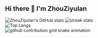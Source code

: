 ## Hi there 👋 I'm ZhouZiyuIan
![ZhouZiyuIan's GitHub stats](https://github-readme-stats.vercel.app/api?username=ZhouZiyuIan&theme=transparent&show_icons=true&hide_border=true&show=reviews,discussions_started&number_format=long&count_private=true)
![streak stats](https://streak-stats.demolab.com?user=ZhouZiyuIan&theme=transparent&hide_border=true)  
![Top Langs](https://github-readme-stats.vercel.app/api/top-langs/?username=ZhouZiyuIan&theme=transparent&hide_border=true)  
<picture>
  <source media="(prefers-color-scheme: dark)" srcset="https://bgithub.xyz/ZhouZiyuIan/zhouziyuian/raw/refs/heads/output/github-contribution-grid-snake-dark.svg">
  <source media="(prefers-color-scheme: light)" srcset="https://bgithub.xyz/ZhouZiyuIan/zhouziyuian/raw/refs/heads/output/github-contribution-grid-snake.svg">
  <img alt="github contribution grid snake animation" src="https://bgithub.xyz/ZhouZiyuIan/zhouziyuian/raw/refs/heads/output/github-contribution-grid-snake.svg">
</picture>
<!--
**ZhouZiyuIan/zhouziyuian** is a ✨ _special_ ✨ repository because its `README.md` (this file) appears on your GitHub profile.

Here are some ideas to get you started:

- 🔭 I’m currently working on ...
- 🌱 I’m currently learning ...
- 👯 I’m looking to collaborate on ...
- 🤔 I’m looking for help with ...
- 💬 Ask me about ...
- 📫 How to reach me: ...
- 😄 Pronouns: ...
- ⚡ Fun fact: ...
-->
